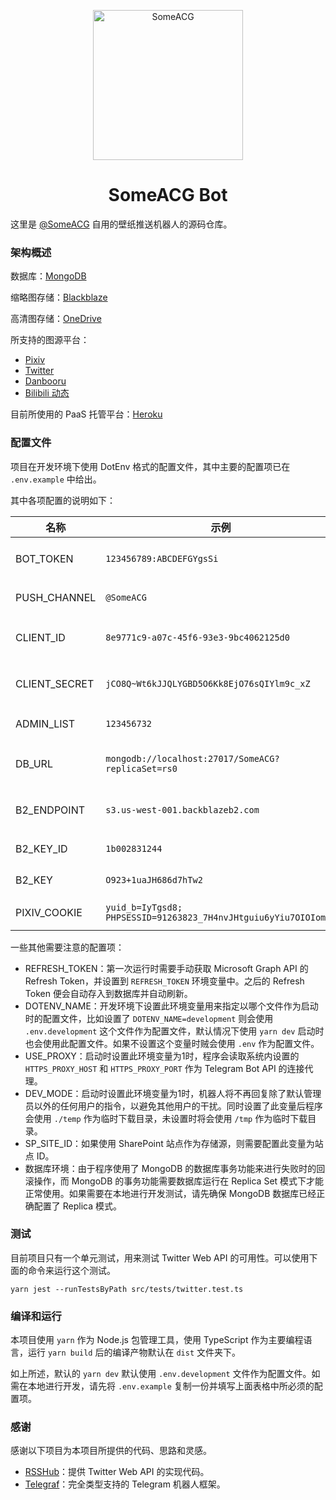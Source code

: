<p align="center">
<img src="https://t.me/i/userpic/320/SomeACG.jpg" alt="SomeACG" width="240">
</p>
<h1 align="center">SomeACG Bot</h1>


这里是 [@SomeACG](https://t.me/SomeACG) 自用的壁纸推送机器人的源码仓库。

### 架构概述

数据库：[MongoDB](https://www.mongodb.com/)

缩略图存储：[Blackblaze](https://www.backblaze.com/)

高清图存储：[OneDrive](https://www.office.com/onedrive)

所支持的图源平台：

* [Pixiv](https://www.pixiv.net/)
* [Twitter](https://twitter.com/?lang=en)
* [Danbooru](https://danbooru.donmai.us/)
* [Bilibili 动态](https://t.bilibili.com)

目前所使用的 PaaS 托管平台：[Heroku](https://www.heroku.com/)

### 配置文件

项目在开发环境下使用 DotEnv 格式的配置文件，其中主要的配置项已在 `.env.example` 中给出。

其中各项配置的说明如下：

| 名称          | 示例                                                         | 说明                         |
| ------------- | ------------------------------------------------------------ | ---------------------------- |
| BOT_TOKEN     | `123456789:ABCDEFGYgsSi`                                     | Telegram 机器人的 Bot Token  |
| PUSH_CHANNEL  | `@SomeACG`                                                   | 壁纸推送的目标频道           |
| CLIENT_ID     | `8e9771c9-a07c-45f6-93e3-9bc4062125d0`                       | Microsoft Graph 的客户端 ID  |
| CLIENT_SECRET | `jCO8Q~Wt6kJJQLYGBD5O6Kk8EjO76sQIYlm9c_xZ`                   | Microsoft Graph 的客户端密钥 |
| ADMIN_LIST    | `123456732`                                                  | 默认管理员的 User ID         |
| DB_URL        | `mongodb://localhost:27017/SomeACG?replicaSet=rs0`           | MongoDB 数据库连接字符串     |
| B2_ENDPOINT   | `s3.us-west-001.backblazeb2.com`                             | Blackblaze 的存储桶地址      |
| B2_KEY_ID     | `1b002831244`                                                | Blackblaze 的应用 ID         |
| B2_KEY        | `O923+1uaJH686d7hTw2`                                        | Blackblaze 的应用密钥        |
| PIXIV_COOKIE  | `yuid_b=IyTgsd8; PHPSESSID=91263823_7H4nvJHtguiu6yYiu7OIOIomS;` | Pixiv 的网站 Cookie          |

一些其他需要注意的配置项：

* REFRESH_TOKEN：第一次运行时需要手动获取 Microsoft Graph API 的 Refresh Token，并设置到 `REFRESH_TOKEN` 环境变量中。之后的 Refresh Token 便会自动存入到数据库并自动刷新。
* DOTENV_NAME：开发环境下设置此环境变量用来指定以哪个文件作为启动时的配置文件，比如设置了 `DOTENV_NAME=development` 则会使用 `.env.development` 这个文件作为配置文件，默认情况下使用 `yarn dev` 启动时也会使用此配置文件。如果不设置这个变量时贼会使用 `.env` 作为配置文件。
* USE_PROXY：启动时设置此环境变量为1时，程序会读取系统内设置的 `HTTPS_PROXY_HOST` 和 `HTTPS_PROXY_PORT` 作为 Telegram Bot API 的连接代理。
* DEV_MODE：启动时设置此环境变量为1时，机器人将不再回复除了默认管理员以外的任何用户的指令，以避免其他用户的干扰。同时设置了此变量后程序会使用 `./temp` 作为临时下载目录，未设置时将会使用 `/tmp` 作为临时下载目录。
* SP_SITE_ID：如果使用 SharePoint 站点作为存储源，则需要配置此变量为站点 ID。
* 数据库环境：由于程序使用了 MongoDB 的数据库事务功能来进行失败时的回滚操作，而 MongoDB 的事务功能需要数据库运行在 Replica Set 模式下才能正常使用。如果需要在本地进行开发测试，请先确保 MongoDB 数据库已经正确配置了 Replica 模式。

### 测试

目前项目只有一个单元测试，用来测试 Twitter Web API 的可用性。可以使用下面的命令来运行这个测试。

```shell
yarn jest --runTestsByPath src/tests/twitter.test.ts
```

### 编译和运行

本项目使用 `yarn` 作为 Node.js 包管理工具，使用 TypeScript 作为主要编程语言，运行 `yarn build` 后的编译产物默认在 `dist` 文件夹下。

如上所述，默认的 `yarn dev` 默认使用 `.env.development` 文件作为配置文件。如需在本地进行开发，请先将 `.env.example` 复制一份并填写上面表格中所必须的配置项。

### 感谢

感谢以下项目为本项目所提供的代码、思路和灵感。

* [RSSHub](https://github.com/DIYgod/RSSHub)：提供 Twitter Web API 的实现代码。
* [Telegraf](https://github.com/telegraf/telegraf)：完全类型支持的 Telegram 机器人框架。
